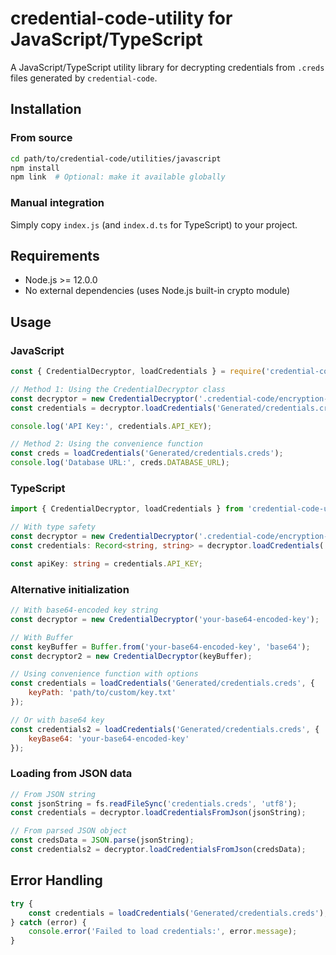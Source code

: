 # credential-code-utility for JavaScript/TypeScript

A JavaScript/TypeScript utility library for decrypting credentials from `.creds` files generated by `credential-code`.

## Installation

### From source

```bash
cd path/to/credential-code/utilities/javascript
npm install
npm link  # Optional: make it available globally
```

### Manual integration

Simply copy `index.js` (and `index.d.ts` for TypeScript) to your project.

## Requirements

- Node.js >= 12.0.0
- No external dependencies (uses Node.js built-in crypto module)

## Usage

### JavaScript

```javascript
const { CredentialDecryptor, loadCredentials } = require('credential-code-utility');

// Method 1: Using the CredentialDecryptor class
const decryptor = new CredentialDecryptor('.credential-code/encryption-key.txt');
const credentials = decryptor.loadCredentials('Generated/credentials.creds');

console.log('API Key:', credentials.API_KEY);

// Method 2: Using the convenience function
const creds = loadCredentials('Generated/credentials.creds');
console.log('Database URL:', creds.DATABASE_URL);
```

### TypeScript

```typescript
import { CredentialDecryptor, loadCredentials } from 'credential-code-utility';

// With type safety
const decryptor = new CredentialDecryptor('.credential-code/encryption-key.txt');
const credentials: Record<string, string> = decryptor.loadCredentials('Generated/credentials.creds');

const apiKey: string = credentials.API_KEY;
```

### Alternative initialization

```javascript
// With base64-encoded key string
const decryptor = new CredentialDecryptor('your-base64-encoded-key');

// With Buffer
const keyBuffer = Buffer.from('your-base64-encoded-key', 'base64');
const decryptor2 = new CredentialDecryptor(keyBuffer);

// Using convenience function with options
const credentials = loadCredentials('Generated/credentials.creds', {
    keyPath: 'path/to/custom/key.txt'
});

// Or with base64 key
const credentials2 = loadCredentials('Generated/credentials.creds', {
    keyBase64: 'your-base64-encoded-key'
});
```

### Loading from JSON data

```javascript
// From JSON string
const jsonString = fs.readFileSync('credentials.creds', 'utf8');
const credentials = decryptor.loadCredentialsFromJson(jsonString);

// From parsed JSON object
const credsData = JSON.parse(jsonString);
const credentials2 = decryptor.loadCredentialsFromJson(credsData);
```

## Error Handling

```javascript
try {
    const credentials = loadCredentials('Generated/credentials.creds');
} catch (error) {
    console.error('Failed to load credentials:', error.message);
}
```